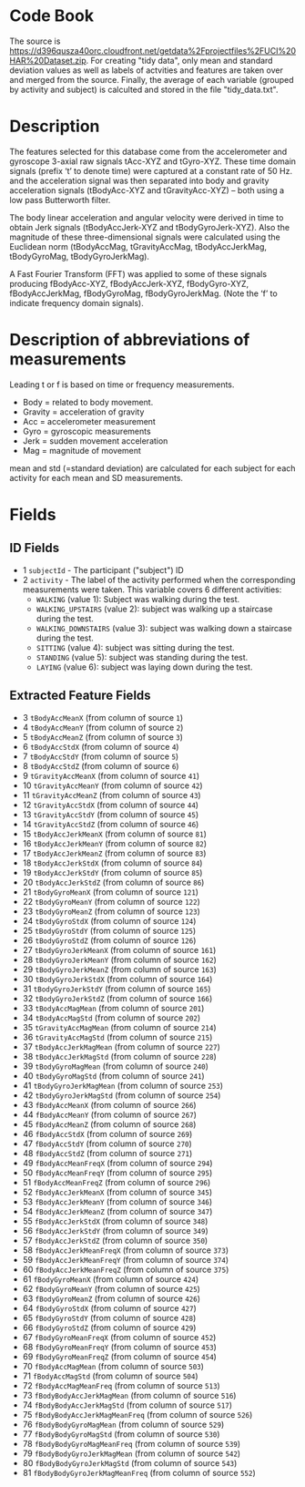 # Code Book
The source is https://d396qusza40orc.cloudfront.net/getdata%2Fprojectfiles%2FUCI%20HAR%20Dataset.zip. For creating "tidy data", only mean and standard deviation values as well as labels of actvities and features are taken over and merged from the source. Finally, the average of each variable (grouped by activity and subject) is calculted and stored in the file "tidy_data.txt".

# Description
The features selected for this database come from the accelerometer and gyroscope 3-axial raw signals tAcc-XYZ and tGyro-XYZ. These time domain signals (prefix ‘t’ to denote time) were captured at a constant rate of 50 Hz. and the acceleration signal was then separated into body and gravity acceleration signals (tBodyAcc-XYZ and tGravityAcc-XYZ) – both using a low pass Butterworth filter.

The body linear acceleration and angular velocity were derived in time to obtain Jerk signals (tBodyAccJerk-XYZ and tBodyGyroJerk-XYZ). Also the magnitude of these three-dimensional signals were calculated using the Euclidean norm (tBodyAccMag, tGravityAccMag, tBodyAccJerkMag, tBodyGyroMag, tBodyGyroJerkMag).

A Fast Fourier Transform (FFT) was applied to some of these signals producing fBodyAcc-XYZ, fBodyAccJerk-XYZ, fBodyGyro-XYZ, fBodyAccJerkMag, fBodyGyroMag, fBodyGyroJerkMag. (Note the ‘f’ to indicate frequency domain signals).

# Description of abbreviations of measurements
Leading t or f is based on time or frequency measurements.

* Body = related to body movement.
* Gravity = acceleration of gravity
* Acc = accelerometer measurement
* Gyro = gyroscopic measurements
* Jerk = sudden movement acceleration
* Mag = magnitude of movement

mean and std (=standard deviation) are calculated for each subject for each activity for each mean and SD measurements.

# Fields
## ID Fields
* 1 `subjectId` - The participant ("subject") ID
* 2 `activity` - The label of the activity performed when the corresponding measurements were taken. This variable covers 6 different activities:
  * `WALKING` (value 1): Subject was walking during the test.
  * `WALKING_UPSTAIRS` (value 2): subject was walking up a staircase during the test.
  * `WALKING_DOWNSTAIRS` (value 3): subject was walking down a staircase during the test.
  * `SITTING` (value 4): subject was sitting during the test.
  * `STANDING` (value 5): subject was standing during the test.
  * `LAYING` (value 6): subject was laying down during the test.

## Extracted Feature Fields
* 3 `tBodyAccMeanX` (from column of source `1`)
* 4 `tBodyAccMeanY` (from column of source `2`)
* 5 `tBodyAccMeanZ` (from column of source `3`)
* 6 `tBodyAccStdX` (from column of source `4`)
* 7 `tBodyAccStdY` (from column of source `5`)
* 8 `tBodyAccStdZ` (from column of source `6`)
* 9 `tGravityAccMeanX` (from column of source `41`)
* 10 `tGravityAccMeanY` (from column of source `42`)
* 11 `tGravityAccMeanZ` (from column of source `43`)
* 12 `tGravityAccStdX` (from column of source `44`)
* 13 `tGravityAccStdY` (from column of source `45`)
* 14 `tGravityAccStdZ` (from column of source `46`)
* 15 `tBodyAccJerkMeanX` (from column of source `81`)
* 16 `tBodyAccJerkMeanY` (from column of source `82`)
* 17 `tBodyAccJerkMeanZ` (from column of source `83`)
* 18 `tBodyAccJerkStdX` (from column of source `84`)
* 19 `tBodyAccJerkStdY` (from column of source `85`)
* 20 `tBodyAccJerkStdZ` (from column of source `86`)
* 21 `tBodyGyroMeanX` (from column of source `121`)
* 22 `tBodyGyroMeanY` (from column of source `122`)
* 23 `tBodyGyroMeanZ` (from column of source `123`)
* 24 `tBodyGyroStdX` (from column of source `124`)
* 25 `tBodyGyroStdY` (from column of source `125`)
* 26 `tBodyGyroStdZ` (from column of source `126`)
* 27 `tBodyGyroJerkMeanX` (from column of source `161`)
* 28 `tBodyGyroJerkMeanY` (from column of source `162`)
* 29 `tBodyGyroJerkMeanZ` (from column of source `163`)
* 30 `tBodyGyroJerkStdX` (from column of source `164`)
* 31 `tBodyGyroJerkStdY` (from column of source `165`)
* 32 `tBodyGyroJerkStdZ` (from column of source `166`)
* 33 `tBodyAccMagMean` (from column of source `201`)
* 34 `tBodyAccMagStd` (from column of source `202`)
* 35 `tGravityAccMagMean` (from column of source `214`)
* 36 `tGravityAccMagStd` (from column of source `215`)
* 37 `tBodyAccJerkMagMean` (from column of source `227`)
* 38 `tBodyAccJerkMagStd` (from column of source `228`)
* 39 `tBodyGyroMagMean` (from column of source `240`)
* 40 `tBodyGyroMagStd` (from column of source `241`)
* 41 `tBodyGyroJerkMagMean` (from column of source `253`)
* 42 `tBodyGyroJerkMagStd` (from column of source `254`)
* 43 `fBodyAccMeanX` (from column of source `266`)
* 44 `fBodyAccMeanY` (from column of source `267`)
* 45 `fBodyAccMeanZ` (from column of source `268`)
* 46 `fBodyAccStdX` (from column of source `269`)
* 47 `fBodyAccStdY` (from column of source `270`)
* 48 `fBodyAccStdZ` (from column of source `271`)
* 49 `fBodyAccMeanFreqX` (from column of source `294`)
* 50 `fBodyAccMeanFreqY` (from column of source `295`)
* 51 `fBodyAccMeanFreqZ` (from column of source `296`)
* 52 `fBodyAccJerkMeanX` (from column of source `345`)
* 53 `fBodyAccJerkMeanY` (from column of source `346`)
* 54 `fBodyAccJerkMeanZ` (from column of source `347`)
* 55 `fBodyAccJerkStdX` (from column of source `348`)
* 56 `fBodyAccJerkStdY` (from column of source `349`)
* 57 `fBodyAccJerkStdZ` (from column of source `350`)
* 58 `fBodyAccJerkMeanFreqX` (from column of source `373`)
* 59 `fBodyAccJerkMeanFreqY` (from column of source `374`)
* 60 `fBodyAccJerkMeanFreqZ` (from column of source `375`)
* 61 `fBodyGyroMeanX` (from column of source `424`)
* 62 `fBodyGyroMeanY` (from column of source `425`)
* 63 `fBodyGyroMeanZ` (from column of source `426`)
* 64 `fBodyGyroStdX` (from column of source `427`)
* 65 `fBodyGyroStdY` (from column of source `428`)
* 66 `fBodyGyroStdZ` (from column of source `429`)
* 67 `fBodyGyroMeanFreqX` (from column of source `452`)
* 68 `fBodyGyroMeanFreqY` (from column of source `453`)
* 69 `fBodyGyroMeanFreqZ` (from column of source `454`)
* 70 `fBodyAccMagMean` (from column of source `503`)
* 71 `fBodyAccMagStd` (from column of source `504`)
* 72 `fBodyAccMagMeanFreq` (from column of source `513`)
* 73 `fBodyBodyAccJerkMagMean` (from column of source `516`)
* 74 `fBodyBodyAccJerkMagStd` (from column of source `517`)
* 75 `fBodyBodyAccJerkMagMeanFreq` (from column of source `526`)
* 76 `fBodyBodyGyroMagMean` (from column of source `529`)
* 77 `fBodyBodyGyroMagStd` (from column of source `530`)
* 78 `fBodyBodyGyroMagMeanFreq` (from column of source `539`)
* 79 `fBodyBodyGyroJerkMagMean` (from column of source `542`)
* 80 `fBodyBodyGyroJerkMagStd` (from column of source `543`)
* 81 `fBodyBodyGyroJerkMagMeanFreq` (from column of source `552`)
